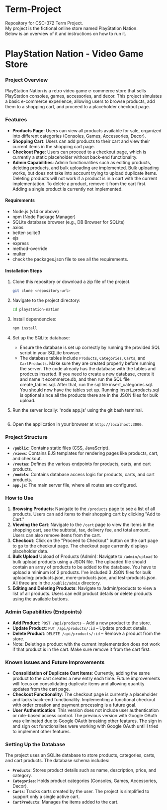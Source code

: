# Term-Project
Repository for CSC-372 Term Project. <br>
My project is the fictional online store named PlayStation Nation. <br>
Below is an overview of it and instructions on how to run it. <br>

# PlayStation Nation - Video Game Store

### Project Overview
PlayStation Nation is a retro video game e-commerce store that sells PlayStation consoles, games, accessories, and decor. This project simulates a basic e-commerce experience, allowing users to browse products, add them to a shopping cart, and proceed to a placeholder checkout page.
### Features
- **Products Page**: Users can view all products available for sale, organized into different categories (Consoles, Games, Accessories, Decor).
- **Shopping Cart**: Users can add products to their cart and view their current items in the shopping cart page.
- **Checkout Page**: Users can proceed to a checkout page, which is currently a static placeholder without back-end functionality.
- **Admin Capabilities**: Admin functionalities such as editing products, deleting products, and bulk uploading are implemented. Bulk uploading works, but does not take into account trying to upload duplicate items. Deleting products will not work if a product is in a cart with the current implementation. To delete a product, remove it from the cart first. 
Adding a single product is currently not implemented.

#### Requirements
- Node.js (v14 or above)
- npm (Node Package Manager)
- SQLite database browser (e.g., DB Browser for SQLite)
- axios
- better-sqlite3
- ejs 
- express
- method-override
- multer
- check the packages.json file to see all the requirements.

#### Installation Steps
1. Clone this repository or download a zip file of the project.
   ```bash
   git clone <repository-url>
   ```

2. Navigate to the project directory:
   ```bash
   cd playstation-nation
   ```

3. Install dependencies:
   ```bash
   npm install
   ```

4. Set up the SQLite database:
   - Ensure the database is set up correctly by running the provided SQL script in your SQLite browser.
   - The database tables include `Products`, `Categories`, `Carts`, and `CartProducts`. Make sure they are created properly before running the server. The code already has the database with the tables and prodcuts inserted. If you need to create a new database, create it and name it ecommerce.db, and then run the SQL file create_tables.sql. After that, run the sql file insert_categories.sql. You should now have the tables set up. Running insert_products.sql is optional since all the products there are in the JSON files for bulk upload.

5. Run the server locally:
   'node app.js' using the git bash terminal.
   ```

6. Open the application in your browser at `http://localhost:3000`.

### Project Structure
- **`/public`**: Contains static files (CSS, JavaScript).
- **`/views`**: Contains EJS templates for rendering pages like products, cart, and checkout.
- **`/routes`**: Defines the various endpoints for products, carts, and cart products.
- **`/models`**: Contains database access logic for products, carts, and cart products.
- **`app.js`**: The main server file, where all routes are configured.

### How to Use
1. **Browsing Products**: Navigate to the `/products` page to see a list of all products. Users can add items to their shopping cart by clicking "Add to Cart."
2. **Viewing the Cart**: Navigate to the `/cart` page to view the items in the shopping cart, see the subtotal, tax, delivery fee, and total amount. Users can also remove items from the cart.
3. **Checkout**: Click on the "Proceed to Checkout" button on the cart page to go to the checkout page. The checkout page currently displays placeholder data.
4. **Bulk Upload** Upload of Products (Admin): Navigate to `/admin/upload` to bulk upload products using a JSON file. The uploaded file should contain an array of products to be added to the database. You have to upload a mininum iof 2 products.
I've included 3 JSON files for bulk uploading: products.json, more-products.json, and test-products.json. All three are in the `/public/admin` directory. 
5. **Editing and Deleting Products**: Navigate to /admin/products to view a list of all products. Users can edit product details or delete products using the available buttons.

### Admin Capabilities (Endpoints)
- **Add Product**: `POST /api/products` – Add a new product to the store. 
- **Update Product**: `PUT /api/products/:id` – Update product details.
- **Delete Product**: `DELETE /api/products/:id` – Remove a product from the store.
- Note: Deleting a product with the current implementation does not work if that product is in the cart. Make sure remove it from the cart first. 

### Known Issues and Future Improvements
- **Consolidation of Duplicate Cart Items**: Currently, adding the same product to the cart creates a new entry each time. Future improvements will focus on consolidating duplicate items and allowing quantity updates from the cart page.
- **Checkout Functionality**: The checkout page is currently a placeholder and lacks back-end functionality. Implementing a functional checkout with order creation and payment processing is a future goal.
- **User Authentication**: This version does not include user authentication or role-based access control. The previous version with Google OAuth was eliminated due to Google OAuth breaking other features. The sign in and sign out functionalites were working with Google OAuth until I tried to implement other features.

### Setting Up the Database
The project uses an SQLite database to store products, categories, carts, and cart products. The database schema includes:
- **`Products`**: Stores product details such as name, description, price, and category.
- **`Categories`**: Holds product categories (Consoles, Games, Accessories, Decor).
- **`Carts`**: Tracks carts created by the user. The project is simplified to support only a single active cart.
- **`CartProducts`**: Manages the items added to the cart.




